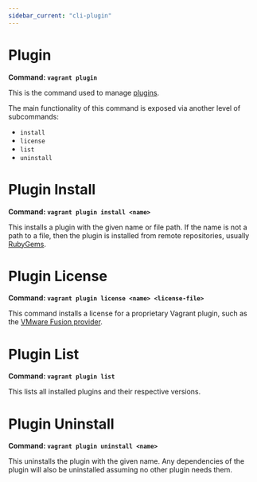 ```yaml
---
sidebar_current: "cli-plugin"
---
```


# Plugin

**Command: `vagrant plugin`**

This is the command used to manage [plugins](/v2/plugins/index.html).

The main functionality of this command is exposed via another level
of subcommands:

* `install`
* `license`
* `list`
* `uninstall`

# Plugin Install

**Command: `vagrant plugin install <name>`**

This installs a plugin with the given name or file path. If the name
is not a path to a file, then the plugin is installed from remote
repositories, usually [RubyGems](http://rubygems.org).

# Plugin License

**Command: `vagrant plugin license <name> <license-file>`**

This command installs a license for a proprietary Vagrant plugin,
such as the [VMware Fusion provider](/v2/vmware-fusion/index.html).

# Plugin List

**Command: `vagrant plugin list`**

This lists all installed plugins and their respective versions.

# Plugin Uninstall

**Command: `vagrant plugin uninstall <name>`**

This uninstalls the plugin with the given name. Any dependencies of the
plugin will also be uninstalled assuming no other plugin needs them.
